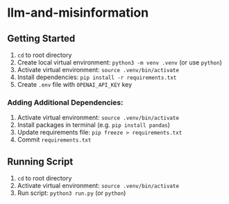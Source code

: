 # llm-and-misinformation

## Getting Started
1. `cd` to root directory
2. Create local virtual environment: `python3 -m venv .venv` (or use `python`)
3. Activate virtual environment: `source .venv/bin/activate`
4. Install dependencies: `pip install -r requirements.txt`
5. Create `.env` file with `OPENAI_API_KEY` key

### Adding Additional Dependencies:
1. Activate virtual environment: `source .venv/bin/activate`
2. Install packages in terminal (e.g. `pip install pandas`)
3. Update requirements file: `pip freeze > requirements.txt`
4. Commit `requirements.txt`

## Running Script
1. `cd` to root directory
2. Activate virtual environment: `source .venv/bin/activate`
3. Run script: `python3 run.py` (or `python`)
